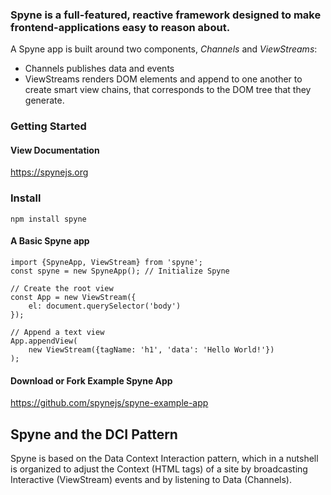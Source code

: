 ### Spyne is a full-featured, reactive framework designed to make frontend-applications easy to reason about.


A Spyne app is built around two components, *Channels* and *ViewStreams*:
* Channels publishes data and events
* ViewStreams renders DOM elements and append to one another to create smart view chains, that corresponds to the DOM tree that they generate.


### Getting Started ###
#### View Documentation ####
https://spynejs.org

### Install ###
```
npm install spyne
```


#### A Basic Spyne app ####
```
import {SpyneApp, ViewStream} from 'spyne';
const spyne = new SpyneApp(); // Initialize Spyne

// Create the root view
const App = new ViewStream({
    el: document.querySelector('body')
});

// Append a text view
App.appendView(
    new ViewStream({tagName: 'h1', 'data': 'Hello World!'})
);

```

#### Download or Fork Example Spyne App ####
https://github.com/spynejs/spyne-example-app <br>





## Spyne and the DCI Pattern ##
Spyne is based on the Data Context Interaction pattern, which in a nutshell is organized to adjust the Context (HTML tags) of a site by broadcasting Interactive (ViewStream) events and  by listening to Data (Channels).


